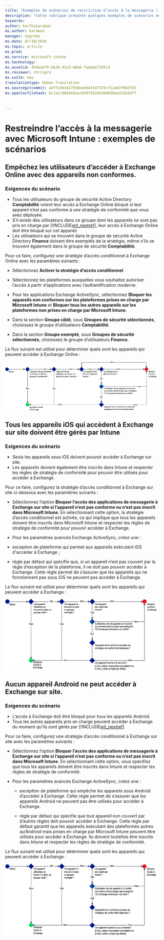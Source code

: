 ```yaml
---
title: "Exemples de scénarios de restriction d’accès à la messagerie | Microsoft Intune"
description: "Cette rubrique présente quelques exemples de scénarios en expliquant comment les implémenter avec un accès conditionnel."
keywords: 
author: karthikaraman
ms.author: karaman
manager: angrobe
ms.date: 07/18/2016
ms.topic: article
ms.prod: 
ms.service: microsoft-intune
ms.technology: 
ms.assetid: 454eab79-b620-42c9-b8e6-fada6e719fcd
ms.reviewer: chrisgre
ms.suite: ems
translationtype: Human Translation
ms.sourcegitcommit: a4f7a503417938eabb4334757dcf12a63f082fd3
ms.openlocfilehash: 6c1a1c90b442eac039f93103264059ea415b43ff


---
```


# Restreindre l’accès à la messagerie avec Microsoft Intune : exemples de scénarios

## Empêchez les utilisateurs d’accéder à Exchange Online avec des appareils non conformes.
### Exigences du scénario
- Tous les utilisateurs du groupe de sécurité Active Directory **Comptabilité** voient leur accès à Exchange Online bloqué si leur appareil n’est pas conforme à une stratégie de conformité que vous avez déployée.
- S’il existe des utilisateurs dans ce groupe dont les appareils ne sont pas pris en charge par [!INCLUDE[wit_nextref](../includes/wit_nextref_md.md)], leur accès à Exchange Online doit être bloqué sur cet appareil.
- Les utilisateurs qui se trouvent dans le groupe de sécurité Active Directory **Finance** doivent être exemptés de la stratégie, même s’ils se trouvent également dans le groupe de sécurité **Comptabilité**.

Pour ce faire, configurez une stratégie d’accès conditionnel à Exchange Online avec les paramètres suivants :

-   Sélectionnez **Activer la stratégie d’accès conditionnel**.

- Sélectionnez les plateformes auxquelles vous souhaitez autoriser l’accès à partir d’applications avec l’authentification moderne.
- Pour les applications Exchange ActiveSync, sélectionnez **Bloquer les appareils non conformes sur les plateformes prises en charge par Microsoft Intune** et **Bloquer tous les autres appareils sur les plateformes non prises en charge par Microsoft Intune**.
-   Dans la section **Groupe ciblé**, sous **Groupes de sécurité sélectionnés**, choisissez le groupe d’utilisateurs **Comptabilité**.

-   Dans la section **Groupe exempté**, sous **Groupes de sécurité sélectionnés**, choisissez le groupe d’utilisateurs **Finance**.


Le flux suivant est utilisé pour déterminer quels sont les appareils qui peuvent accéder à Exchange Online :

![Flux d’accès des appareils](./media/ConditionalAccess8-5.png)

## Tous les appareils iOS qui accèdent à Exchange sur site doivent être gérés par Intune
### Exigences du scénario
- Seuls les appareils sous iOS doivent pouvoir accéder à Exchange sur site.
- Les appareils doivent également être inscrits dans Intune et respecter les règles de stratégie de conformité pour pouvoir être utilisés pour accéder à Exchange.

Pour ce faire, configurez la stratégie d’accès conditionnel à Exchange sur site ci-dessous avec les paramètres suivants :

-   Sélectionnez l’option **Bloquer l’accès des applications de messagerie à Exchange sur site si l’appareil n’est pas conforme ou n’est pas inscrit dans Microsoft Intune**. En sélectionnant cette option, la stratégie d’accès conditionnel est activée, ce qui implique que tous les appareils doivent être inscrits dans Microsoft Intune et respecter les règles de stratégie de conformité pour pouvoir accéder à Exchange.

-   Pour les paramètres avancés Exchange ActiveSync, créez une :

  -   exception de plateforme qui permet aux appareils exécutant iOS d'accéder à Exchange ;   

  -   règle par défaut qui spécifie que, si un appareil n’est pas couvert par la règle d’exception de la plateforme, il ne doit pas pouvoir accéder à Exchange. Cette règle permet de s’assurer que les appareils qui ne fonctionnent pas sous iOS ne peuvent pas accéder à Exchange.

Le flux suivant est utilisé pour déterminer quels sont les appareils qui peuvent accéder à Exchange :

![Flux d’accès des appareils](./media/ConditionalAccess8-3.png)

## Aucun appareil Android ne peut accéder à Exchange sur site.
### Exigences du scénario
- L’accès à Exchange doit être bloqué pour tous les appareils Android.
- Tous les autres appareils pris en charge peuvent accéder à Exchange du moment qu'ils sont gérés par [!INCLUDE[wit_nextref](../includes/wit_nextref_md.md)].

Pour ce faire, configurez une stratégie d’accès conditionnel à Exchange sur site avec les paramètres suivants :

-   Sélectionnez l’option **Bloquer l’accès des applications de messagerie à Exchange sur site si l’appareil n’est pas conforme ou n’est pas inscrit dans Microsoft Intune**. En sélectionnant cette option, vous spécifiez que tous les appareils doivent être inscrits dans Intune et respecter les règles de stratégie de conformité.

- Pour les paramètres avancés Exchange ActiveSync, créez une :
  -   exception de plateforme qui empêche les appareils sous Android d’accéder à Exchange. Cette règle permet de s’assurer que les appareils Android ne peuvent pas être utilisés pour accéder à Exchange.

  -   règle par défaut qui spécifie que tout appareil non couvert par d’autres règles doit pouvoir accéder à Exchange. Cette règle par défaut garantit que les appareils exécutant des plateformes autres qu’Android mais prises en charge par Microsoft Intune peuvent être utilisés pour accéder à Exchange. Ils doivent toutefois être inscrits dans Intune et respecter les règles de stratégie de conformité.

Le flux suivant est utilisé pour déterminer quels sont les appareils qui peuvent accéder à Exchange :

![Flux d’accès des appareils](./media/ConditionalAccess8-4.png)



<!--HONumber=Oct16_HO4-->


